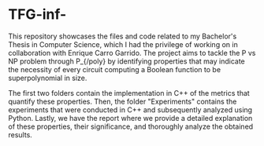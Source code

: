 # TFG-inf-

This repository showcases the files and code related to my Bachelor's Thesis in Computer Science, which I had the privilege of
working on in collaboration with Enrique Carro Garrido. The project aims to tackle the P vs NP problem through P_{/poly} by identifying
properties that may indicate the necessity of every circuit computing a Boolean function to be superpolynomial in size.

The first two folders contain the implementation in C++ of the metrics that quantify these properties. Then, the folder 
"Experiments" contains the experiments that were conducted in C++ and subsequently analyzed using Python. Lastly, we have the report 
where we provide a detailed explanation of these properties, their significance, and thoroughly analyze the obtained results.

